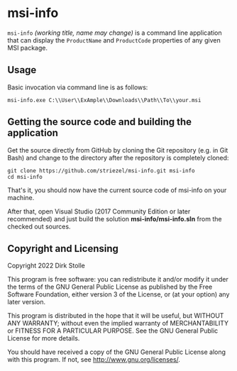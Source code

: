 # msi-info

`msi-info` _(working title, name may change)_ is a command line application
that can display the `ProductName` and `ProductCode` properties of any given MSI
package.

## Usage

Basic invocation via command line is as follows:

    msi-info.exe C:\\User\\ExAmple\\Downloads\\Path\\To\\your.msi

## Getting the source code and building the application

Get the source directly from GitHub by cloning the Git repository (e.g. in Git
Bash) and change to the directory after the repository is completely cloned:

    git clone https://github.com/striezel/msi-info.git msi-info
    cd msi-info

That's it, you should now have the current source code of msi-info on your
machine.

After that, open Visual Studio (2017 Community Edition or later recommended)
and just build the solution **msi-info/msi-info.sln** from the checked out
sources.

## Copyright and Licensing

Copyright 2022  Dirk Stolle

This program is free software: you can redistribute it and/or modify
it under the terms of the GNU General Public License as published by
the Free Software Foundation, either version 3 of the License, or
(at your option) any later version.

This program is distributed in the hope that it will be useful,
but WITHOUT ANY WARRANTY; without even the implied warranty of
MERCHANTABILITY or FITNESS FOR A PARTICULAR PURPOSE.  See the
GNU General Public License for more details.

You should have received a copy of the GNU General Public License
along with this program.  If not, see <http://www.gnu.org/licenses/>.
